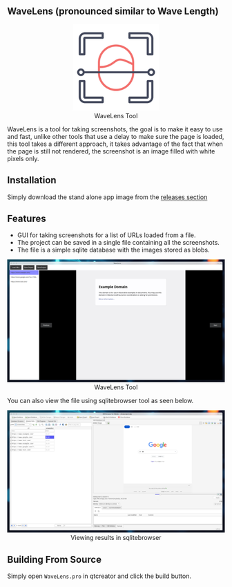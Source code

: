 ## WaveLens (pronounced similar to Wave Length)
<p align="center">
<img src="images/wavelens.png" alt="drawing" width="200"/><br />
WaveLens Tool
</p>

WaveLens is a tool for taking screenshots, the goal is to make it easy to use and fast, unlike other tools that use a delay to make sure the page is loaded, this tool takes a different approach, it takes advantage of the fact that when the page is still not rendered, the screenshot is an image filled with white pixels only.

## Installation
Simply download the stand alone app image from the [releases section](https://github.com/fadyosman/Wavelens/releases)

## Features
- GUI for taking screenshots for a list of URLs loaded from a file.
- The project can be saved in a single file containing all the screenshots.
- The file is a simple sqlite database with the images stored as blobs.

<p align="center">
<img src="images/wavelens_sample.png" alt="drawing"/><br />
WaveLens Tool
</p>

You can also view the file using sqlitebrowser tool as seen below.<br />
<p align="center">
<img src="images/sqlitebrowser.png" alt="drawing"/><br />
Viewing results in sqlitebrowser
</p>


## Building From Source
Simply open `WaveLens.pro` in qtcreator and click the build button.

